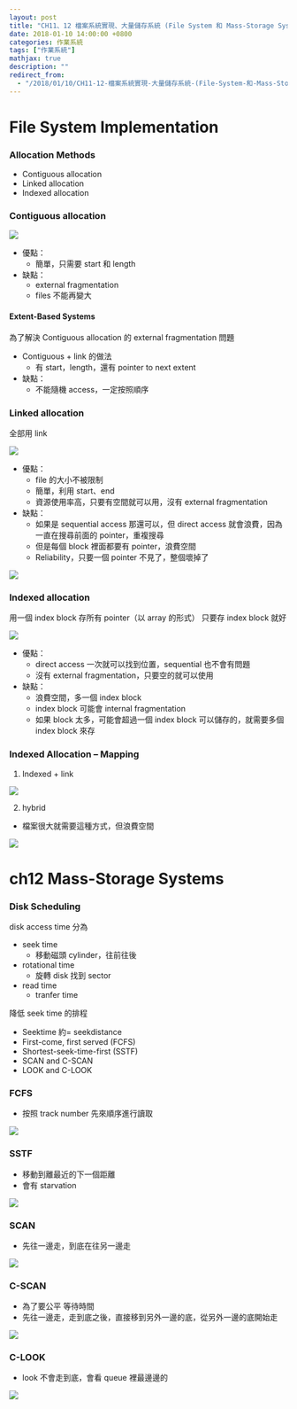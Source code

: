 ```yaml
---
layout: post
title: "CH11、12 檔案系統實現、大量儲存系統 (File System 和 Mass-Storage Systems)"
date: 2018-01-10 14:00:00 +0800
categories: 作業系統
tags: ["作業系統"]
mathjax: true
description: ""
redirect_from: 
  - "/2018/01/10/CH11-12-檔案系統實現-大量儲存系統-(File-System-和-Mass-Storage-Systems)/"
---
```


# File System Implementation

### Allocation Methods

- Contiguous allocation
- Linked allocation
- Indexed allocation

### Contiguous allocation

![](/assets/img/posts/wnmaUAZ.png)

- 優點：
  - 簡單，只需要 start 和 length
- 缺點：
  - external fragmentation
  - files 不能再變大

#### Extent-Based Systems

為了解決 Contiguous allocation 的 external fragmentation 問題

- Contiguous + link 的做法
  - 有 start，length，還有 pointer to next extent
- 缺點：
  - 不能隨機 access，一定按照順序

### Linked allocation

全部用 link

![](/assets/img/posts/kljU16z.png)

- 優點：
  - file 的大小不被限制
  - 簡單，利用 start、end
  - 資源使用率高，只要有空間就可以用，沒有 external fragmentation
- 缺點：
  - 如果是 sequential access 那還可以，但 direct access 就會浪費，因為一直在搜尋前面的 pointer，重複搜尋
  - 但是每個 block 裡面都要有 pointer，浪費空間
  - Reliability，只要一個 pointer 不見了，整個壞掉了

![](/assets/img/posts/OMlTapc.png)

### Indexed allocation

用一個 index block 存所有 pointer（以 array 的形式）
只要存 index block 就好

![](/assets/img/posts/qIszW2v.png)

- 優點：
  - direct access 一次就可以找到位置，sequential 也不會有問題
  - 沒有 external fragmentation，只要空的就可以使用
- 缺點：
  - 浪費空間，多一個 index block
  - index block 可能會 internal fragmentation
  - 如果 block 太多，可能會超過一個 index block 可以儲存的，就需要多個 index block 來存

### Indexed Allocation – Mapping

1. Indexed + link

![](/assets/img/posts/LYRm5ms.png)

2. hybrid

- 檔案很大就需要這種方式，但浪費空間

![](/assets/img/posts/m8YcfmT.png)

# ch12 Mass-Storage Systems

### Disk Scheduling

disk access time 分為

- seek time
  - 移動磁頭 cylinder，往前往後
- rotational time
  - 旋轉 disk 找到 sector
- read time
  - tranfer time

降低 seek time 的排程

- Seektime 約= seekdistance
- First-come, first served (FCFS)
- Shortest-seek-time-first (SSTF)
- SCAN and C-SCAN
- LOOK and C-LOOK

### FCFS

- 按照 track number 先來順序進行讀取

![](/assets/img/posts/ehPesrz.png)

### SSTF

- 移動到離最近的下一個距離
- 會有 starvation

![](/assets/img/posts/CFoEXEv.png)

### SCAN

- 先往一邊走，到底在往另一邊走

![](/assets/img/posts/0t3F2Yo.png)

### C-SCAN

- 為了要公平 等待時間
- 先往一邊走，走到底之後，直接移到另外一邊的底，從另外一邊的底開始走

![](/assets/img/posts/jGn4vNd.png)

### C-LOOK

- look 不會走到底，會看 queue 裡最邊邊的

![](/assets/img/posts/NzYeZFh.png)
